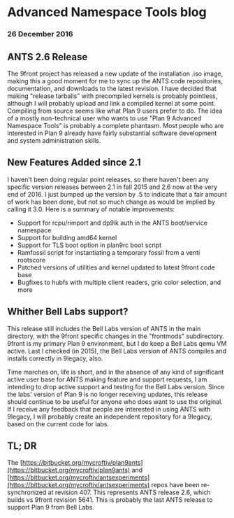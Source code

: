 # Advanced Namespace Tools blog
### 26 December 2016

## ANTS 2.6 Release

The 9front project has released a new update of the installation .iso image, making this a good moment for me to sync up the ANTS code repositories, documentation, and downloads to the latest revision. I have decided that making "release tarballs" with precompiled kernels is probably pointless, although I will probably upload and link a compiled kernel at some point. Compiling from source seems like what Plan 9 users prefer to do. The idea of a mostly non-technical user who wants to use "Plan 9 Advanced Namespace Tools" is probably a complete phantasm. Most people who are interested in Plan 9 already have fairly substantial software development and system administration skills.

## New Features Added since 2.1

I haven't been doing regular point releases, so there haven't been any specific version releases between 2.1 in fall 2015 and 2.6 now at the very end of 2016. I just bumped up the version by .5 to indicate that a fair amount of work has been done, but not so much change as would be implied by calling it 3.0. Here is a summary of notable improvements:

* Support for rcpu/rimport and dp9ik auth in the ANTS boot/service namespace
* Support for building amd64 kernel
* Support for TLS boot option in plan9rc boot script
* Ramfossil script for instantiating a temporary fossil from a venti rootscore
* Patched versions of utilities and kernel updated to latest 9front code base
* Bugfixes to hubfs with multiple client readers, grio color selection, and more

## Whither Bell Labs support?

This release still includes the Bell Labs version of ANTS in the main directory, with the 9front specific changes in the "frontmods" subdirectory. 9front is my primary Plan 9 environment, but I do keep a Bell Labs qemu VM active. Last I checked (in 2015), the Bell Labs version of ANTS compiles and installs correctly in 9legacy, also.

Time marches on, life is short, and in the absence of any kind of significant active user base for ANTS making feature and support requests, I am intending to drop active support and testing for the Bell Labs version. Since the labs' version of Plan 9 is no longer receiving updates, this release should continue to be useful for anyone who does want to use the original. If I receive any feedback that people are interested in using ANTS with 9legacy, I will probably create an independent repository for a 9legacy, based on the current code for labs.

## TL; DR

The [https://bitbucket.org/mycroftiv/plan9ants](https://bitbucket.org/mycroftiv/plan9ants) and [https://bitbucket.org/mycroftiv/antsexperiments](https://bitbucket.org/mycroftiv/antsexperiments) repos have been re-synchronized at revision 407. This represents ANTS release 2.6, which builds vs 9front revision 5641. This is probably the last ANTS release to support Plan 9 from Bell Labs.
